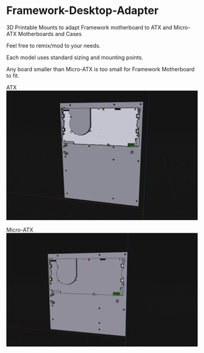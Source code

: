 # Framework-Desktop-Adapter

3D Printable Mounts to adapt Framework motherboard to ATX and Micro-ATX Motherboards and Cases

Feel free to remix/mod to your needs. 

Each model uses standard sizing and mounting points. 

Any board smaller than Micro-ATX is too small for Framework Motherboard to fit. 

ATX
![ATX](https://github.com/whatthefilament/Framework-Desktop-Adapter/blob/main/ATX/ATX.png)

Micro-ATX
![Micro-ATX](https://github.com/whatthefilament/Framework-Desktop-Adapter/blob/main/Micro-ATX/Micro-ATX.png)